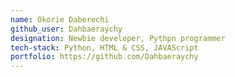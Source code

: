 ```yaml
---
name: Okorie Daberechi
github_user: Dahbaeraychy
designation: Newbie developer, Pythpn programmer
tech-stack: Python, HTML & CSS, JAVAScript
portfolio: https://github.com/Dahbaeraychy
---
```

